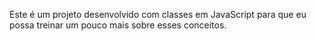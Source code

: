 Este é um projeto desenvolvido com classes em JavaScript para que eu possa treinar um pouco mais sobre esses conceitos.